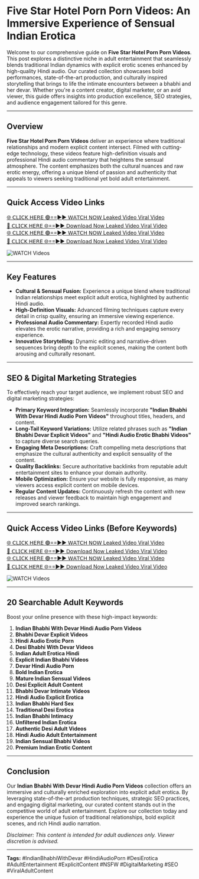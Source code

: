 # Five Star Hotel Porn Porn Videos: An Immersive Experience of Sensual Indian Erotica

Welcome to our comprehensive guide on **Five Star Hotel Porn Porn Videos**. This post explores a distinctive niche in adult entertainment that seamlessly blends traditional Indian dynamics with explicit erotic scenes enhanced by high-quality Hindi audio. Our curated collection showcases bold performances, state-of-the-art production, and culturally inspired storytelling that brings to life the intimate encounters between a bhabhi and her devar. Whether you're a content creator, digital marketer, or an avid viewer, this guide offers insights into production excellence, SEO strategies, and audience engagement tailored for this genre.

---

## Overview

**Five Star Hotel Porn Porn Videos** deliver an experience where traditional relationships and modern explicit content intersect. Filmed with cutting-edge technology, these videos feature high-definition visuals and professional Hindi audio commentary that heightens the sensual atmosphere. The content emphasizes both the cultural nuances and raw erotic energy, offering a unique blend of passion and authenticity that appeals to viewers seeking traditional yet bold adult entertainment.

---

## Quick Access Video Links

[🌐 𝖢𝖫𝖨𝖢𝖪 𝖧𝖤𝖱𝖤 🟢==►► 𝖶𝖠𝖳𝖢𝖧 𝖭𝖮𝖶 Leaked Video Viral Video](https://vcr24.blogspot.com/)  
[🔴 𝖢𝖫𝖨𝖢𝖪 𝖧𝖤𝖱𝖤 🌐==►► 𝖣𝗈𝗐𝗇𝗅𝗈𝖺𝖽 Now Leaked Video Viral Video](https://vcr24.blogspot.com/)  
[🌐 𝖢𝖫𝖨𝖢𝖪 𝖧𝖤𝖱𝖤 🟢==►► 𝖶𝖠𝖳𝖢𝖧 𝖭𝖮𝖶 Leaked Video Viral Video](https://vcr24.blogspot.com/)  
[🔴 𝖢𝖫𝖨𝖢𝖪 𝖧𝖤𝖱𝖤 🌐==►► 𝖣𝗈𝗐𝗇𝗅𝗈𝖺𝖽 Now Leaked Video Viral Video](https://vcr24.blogspot.com/)

<a href="https://vcr24.blogspot.com/" rel="nofollow" data-target="animated-image.originalLink">
  <img src="https://camo.githubusercontent.com/8a4f000d20f83aca3bf7ec5f350d767afa0574a8a352519fd8cfa583a6f93a33/68747470733a2f2f692e696d6775722e636f6d2f644a486b345a712e676966" alt="WATCH Videos" style="max-width: 100%; display: inline-block;">
</a>

---

## Key Features

- **Cultural & Sensual Fusion:** Experience a unique blend where traditional Indian relationships meet explicit adult erotica, highlighted by authentic Hindi audio.
- **High-Definition Visuals:** Advanced filming techniques capture every detail in crisp quality, ensuring an immersive viewing experience.
- **Professional Audio Commentary:** Expertly recorded Hindi audio elevates the erotic narrative, providing a rich and engaging sensory experience.
- **Innovative Storytelling:** Dynamic editing and narrative-driven sequences bring depth to the explicit scenes, making the content both arousing and culturally resonant.

---

## SEO & Digital Marketing Strategies

To effectively reach your target audience, we implement robust SEO and digital marketing strategies:
- **Primary Keyword Integration:** Seamlessly incorporate **"Indian Bhabhi With Devar Hindi Audio Porn Videos"** throughout titles, headers, and content.
- **Long-Tail Keyword Variations:** Utilize related phrases such as **"Indian Bhabhi Devar Explicit Videos"** and **"Hindi Audio Erotic Bhabhi Videos"** to capture diverse search queries.
- **Engaging Meta Descriptions:** Craft compelling meta descriptions that emphasize the cultural authenticity and explicit sensuality of the content.
- **Quality Backlinks:** Secure authoritative backlinks from reputable adult entertainment sites to enhance your domain authority.
- **Mobile Optimization:** Ensure your website is fully responsive, as many viewers access explicit content on mobile devices.
- **Regular Content Updates:** Continuously refresh the content with new releases and viewer feedback to maintain high engagement and improved search rankings.

---

## Quick Access Video Links (Before Keywords)

[🌐 𝖢𝖫𝖨𝖢𝖪 𝖧𝖤𝖱𝖤 🟢==►► 𝖶𝖠𝖳𝖢𝖧 𝖭𝖮𝖶 Leaked Video Viral Video](https://vcr24.blogspot.com/)  
[🔴 𝖢𝖫𝖨𝖢𝖪 𝖧𝖤𝖱𝖤 🌐==►► 𝖣𝗈𝗐𝗇𝗅𝗈𝖺𝖽 Now Leaked Video Viral Video](https://vcr24.blogspot.com/)  
[🌐 𝖢𝖫𝖨𝖢𝖪 𝖧𝖤𝖱𝖤 🟢==►► 𝖶𝖠𝖳𝖢𝖧 𝖭𝖮𝖶 Leaked Video Viral Video](https://vcr24.blogspot.com/)  
[🔴 𝖢𝖫𝖨𝖢𝖪 𝖧𝖤𝖱𝖤 🌐==►► 𝖣𝗈𝗐𝗇𝗅𝗈𝖺𝖽 Now Leaked Video Viral Video](https://vcr24.blogspot.com/)

<a href="https://vcr24.blogspot.com/" rel="nofollow" data-target="animated-image.originalLink">
  <img src="https://camo.githubusercontent.com/8a4f000d20f83aca3bf7ec5f350d767afa0574a8a352519fd8cfa583a6f93a33/68747470733a2f2f692e696d6775722e636f6d2f644a486b345a712e676966" alt="WATCH Videos" style="max-width: 100%; display: inline-block;">
</a>

---

## 20 Searchable Adult Keywords

Boost your online presence with these high-impact keywords:
1. **Indian Bhabhi With Devar Hindi Audio Porn Videos**
2. **Bhabhi Devar Explicit Videos**
3. **Hindi Audio Erotic Porn**
4. **Desi Bhabhi With Devar Videos**
5. **Indian Adult Erotica Hindi**
6. **Explicit Indian Bhabhi Videos**
7. **Devar Hindi Audio Porn**
8. **Bold Indian Erotica**
9. **Mature Indian Sensual Videos**
10. **Desi Explicit Adult Content**
11. **Bhabhi Devar Intimate Videos**
12. **Hindi Audio Explicit Erotica**
13. **Indian Bhabhi Hard Sex**
14. **Traditional Desi Erotica**
15. **Indian Bhabhi Intimacy**
16. **Unfiltered Indian Erotica**
17. **Authentic Desi Adult Videos**
18. **Hindi Audio Adult Entertainment**
19. **Indian Sensual Bhabhi Videos**
20. **Premium Indian Erotic Content**

---

## Conclusion

Our **Indian Bhabhi With Devar Hindi Audio Porn Videos** collection offers an immersive and culturally enriched exploration into explicit adult erotica. By leveraging state-of-the-art production techniques, strategic SEO practices, and engaging digital marketing, our curated content stands out in the competitive world of adult entertainment. Explore our collection today and experience the unique fusion of traditional relationships, bold explicit scenes, and rich Hindi audio narration.

*Disclaimer: This content is intended for adult audiences only. Viewer discretion is advised.*

---

**Tags:** #IndianBhabhiWithDevar #HindiAudioPorn #DesiErotica #AdultEntertainment #ExplicitContent #NSFW #DigitalMarketing #SEO #ViralAdultContent
